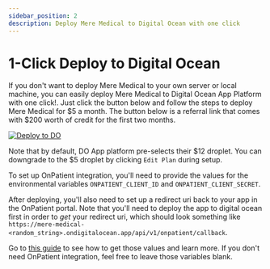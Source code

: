 ```yaml
---
sidebar_position: 2
description: Deploy Mere Medical to Digital Ocean with one click
---
```


# 1-Click Deploy to Digital Ocean

If you don't want to deploy Mere Medical to your own server or local machine, you can easily deploy Mere Medical to Digital Ocean App Platform with one click!. Just click the button below and follow the steps to deploy Mere Medical for $5 a month. The button below is a referral link that comes with $200 worth of credit for the first two months.

[![Deploy to DO](https://www.deploytodo.com/do-btn-blue-ghost.svg)](https://cloud.digitalocean.com/apps/new?repo=https://github.com/cfu288/mere-medical/tree/main&refcode=f6e0d718edc7)

Note that by default, DO App platform pre-selects their $12 droplet. You can downgrade to the $5 droplet by clicking `Edit Plan` during setup.

To set up OnPatient integration, you'll need to provide the values for the environmental variables `ONPATIENT_CLIENT_ID` and `ONPATIENT_CLIENT_SECRET`.

After deploying, you'll also need to set up a redirect uri back to your app in the OnPatient portal. Note that you'll need to deploy the app to digital ocean first in order to _get_ your redirect uri, which should look something like `https://mere-medical-<random_string>.ondigitalocean.app/api/v1/onpatient/callback`.

Go to [this guide](./onpatient-setup) to see how to get those values and learn more. If you don't need OnPatient integration, feel free to leave those variables blank.
